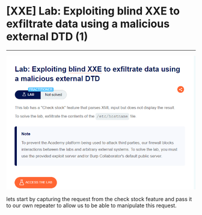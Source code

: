 # [XXE] Lab: Exploiting blind XXE to exfiltrate data using a malicious external DTD (1)

---

![Untitled](%5BXXE%5D%20Lab%20Exploiting%20blind%20XXE%20to%20exfiltrate%20data%20%205f7a26b5cf96472fa8e7225a90d4a832/Untitled.png)

lets start by capturing the request from the check stock feature and pass it to our own repeater to allow us to be able to manipulate this request.